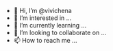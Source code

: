 - 👋 Hi, I’m @vivichena
- 👀 I’m interested in ...
- 🌱 I’m currently learning ...
- 💞️ I’m looking to collaborate on ...
- 📫 How to reach me ...

<!---
vivichena/vivichena is a ✨ special ✨ repository because its `README.md` (this file) appears on your GitHub profile.
You can click the Preview link to take a look at your changes.
--->
